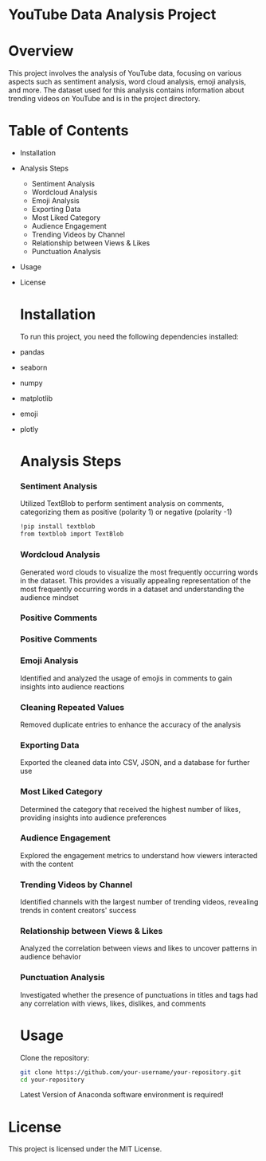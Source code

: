 # YouTube Data Analysis Project

# Overview
This project involves the analysis of YouTube data, focusing on various aspects such as sentiment analysis, word cloud analysis, emoji analysis, and more. The dataset used for this analysis contains information about trending videos on YouTube and is in the project directory.

# Table of Contents

- Installation
- Analysis Steps
  - Sentiment Analysis
  - Wordcloud Analysis
  - Emoji Analysis
  - Exporting Data
  - Most Liked Category
  - Audience Engagement
  - Trending Videos by Channel
  - Relationship between Views & Likes
  - Punctuation Analysis
- Usage
- License

  # Installation

  To run this project, you need the following dependencies installed:
- pandas
- seaborn
- numpy
- matplotlib
- emoji
- plotly

  # Analysis Steps
  
  ### Sentiment Analysis
  Utilized TextBlob to perform sentiment analysis on comments, categorizing them as positive (polarity 1) or negative (polarity -1)
  
  ```bash
  !pip install textblob
  from textblob import TextBlob
  ```
  
  ### Wordcloud Analysis
  Generated word clouds to visualize the most frequently occurring words in the dataset. This provides a visually appealing representation of the most frequently occurring words in a dataset and understanding the audience mindset

  ### Positive Comments

  ### Positive Comments
  
  

  ### Emoji Analysis
  Identified and analyzed the usage of emojis in comments to gain insights into audience reactions

  ### Cleaning Repeated Values
  Removed duplicate entries to enhance the accuracy of the analysis
  
  ### Exporting Data
  Exported the cleaned data into CSV, JSON, and a database for further use
  
  ### Most Liked Category
  Determined the category that received the highest number of likes, providing insights into audience preferences
  
  ### Audience Engagement
  Explored the engagement metrics to understand how viewers interacted with the content
  
  ### Trending Videos by Channel
  Identified channels with the largest number of trending videos, revealing trends in content creators' success
  
  ### Relationship between Views & Likes
  Analyzed the correlation between views and likes to uncover patterns in audience behavior
  
  ### Punctuation Analysis
  Investigated whether the presence of punctuations in titles and tags had any correlation with views, likes, dislikes, and comments

  # Usage

  Clone the repository:

  ```bash
  git clone https://github.com/your-username/your-repository.git
  cd your-repository
  ```
  Latest Version of Anaconda software environment is required!


 # License
 This project is licensed under the MIT License.



























  
  
